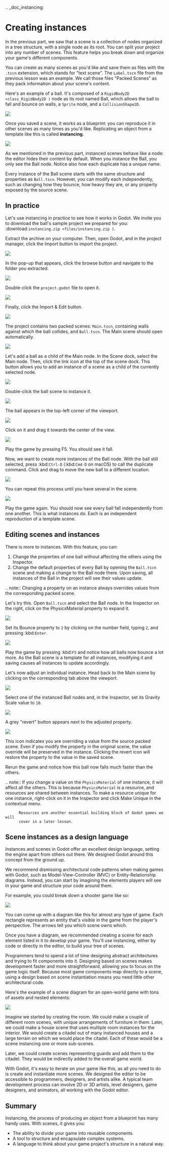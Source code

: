 .. _doc_instancing:

Creating instances
==================

In the previous part, we saw that a scene is a collection of nodes organized in
a tree structure, with a single node as its root. You can split your project
into any number of scenes. This feature helps you break down and organize your
game's different components.

You can create as many scenes as you'd like and save them as files with the
`.tscn` extension, which stands for "text scene". The `Label.tscn` file from
the previous lesson was an example. We call those files "Packed Scenes" as they
pack information about your scene's content.

Here's an example of a ball. It's composed of a `RigidBody2D
<class_RigidBody2D )` node as its root named Ball, which allows the ball to fall
and bounce on walls, a `Sprite` node, and a
`CollisionShape2D`.

![](img/instancing_ball_scene.png)

Once you saved a scene, it works as a blueprint: you can reproduce it in other
scenes as many times as you'd like. Replicating an object from a template like
this is called **instancing**.

![](img/instancing_ball_instances_example.png)

As we mentioned in the previous part, instanced scenes behave like a node: the
editor hides their content by default. When you instance the Ball, you only see
the Ball node. Notice also how each duplicate has a unique name.

Every instance of the Ball scene starts with the same structure and properties
as `Ball.tscn`. However, you can modify each independently, such as changing
how they bounce, how heavy they are, or any property exposed by the source
scene.

In practice
-----------

Let's use instancing in practice to see how it works in Godot. We invite
you to download the ball's sample project we prepared for you:
:download:`instancing.zip <files/instancing.zip )`.

Extract the archive on your computer. Then, open Godot, and in the project
manager, click the Import button to import the project.

![](img/instancing_import_button.png)

In the pop-up that appears, click the browse button and navigate to the folder
you extracted.

![](img/instancing_import_browse.png)

Double-click the `project.godot` file to open it.

![](img/instancing_import_project_file.png)

Finally, click the Import & Edit button.

![](img/instancing_import_and_edit_button.png)

The project contains two packed scenes: `Main.tscn`, containing walls against
which the ball collides, and `Ball.tscn`. The Main scene should open
automatically.

![](img/instancing_main_scene.png)

Let's add a ball as a child of the Main node. In the Scene dock, select the Main
node. Then, click the link icon at the top of the scene dock. This button allows
you to add an instance of a scene as a child of the currently selected node.

![](img/instancing_scene_link_button.png)

Double-click the ball scene to instance it.

![](img/instancing_instance_child_window.png)

The ball appears in the top-left corner of the viewport.

![](img/instancing_ball_instanced.png)

Click on it and drag it towards the center of the view.

![](img/instancing_ball_moved.png)

Play the game by pressing F5. You should see it fall.

Now, we want to create more instances of the Ball node. With the ball still
selected, press :kbd:`Ctrl-D` (:kbd:`Cmd-D` on macOS) to call the duplicate
command. Click and drag to move the new ball to a different location.

![](img/instancing_ball_duplicated.png)

You can repeat this process until you have several in the scene.

![](img/instancing_main_scene_with_balls.png)

Play the game again. You should now see every ball fall independently from one
another. This is what instances do. Each is an independent reproduction of a
template scene.

Editing scenes and instances
----------------------------

There is more to instances. With this feature, you can:

1. Change the properties of one ball without affecting the others using the
   Inspector.
2. Change the default properties of every Ball by opening the `Ball.tscn` scene
   and making a change to the Ball node there. Upon saving, all instances of the
   Ball in the project will see their values update.

.. note:: Changing a property on an instance always overrides values from the
          corresponding packed scene.

Let's try this. Open `Ball.tscn` and select the Ball node. In the Inspector on
the right, click on the PhysicsMaterial property to expand it.

![](img/instancing_physics_material_expand.png)

Set its Bounce property to `2` by clicking on the number field, typing `2`,
and pressing :kbd:`Enter`.

![](img/instancing_property_bounce_updated.png)

Play the game by pressing :kbd:`F5` and notice how all balls now bounce a lot
more. As the Ball scene is a template for all instances, modifying it and saving
causes all instances to update accordingly.

Let's now adjust an individual instance. Head back to the Main scene by clicking
on the corresponding tab above the viewport.

![](img/instancing_scene_tabs.png)

Select one of the instanced Ball nodes and, in the Inspector, set its Gravity
Scale value to `10`.

![](img/instancing_property_gravity_scale.png)

A grey "revert" button appears next to the adjusted property.

![](img/instancing_property_revert_icon.png)

This icon indicates you are overriding a value from the source packed scene.
Even if you modify the property in the original scene, the value override will
be preserved in the instance. Clicking the revert icon will restore the
property to the value in the saved scene.

Rerun the game and notice how this ball now falls much faster than the others.

.. note:: If you change a value on the `PhysicsMaterial` of one instance, it
          will affect all the others. This is because `PhysicsMaterial` is a
          resource, and resources are shared between instances. To make a
          resource unique for one instance, right-click on it in the Inspector
          and click Make Unique in the contextual menu.

          Resources are another essential building block of Godot games we will
          cover in a later lesson.

Scene instances as a design language
------------------------------------

Instances and scenes in Godot offer an excellent design language, setting the
engine apart from others out there. We designed Godot around this concept from
the ground up.

We recommend dismissing architectural code patterns when making games with
Godot, such as Model-View-Controller (MVC) or Entity-Relationship diagrams.
Instead, you can start by imagining the elements players will see in your game
and structure your code around them.

For example, you could break down a shooter game like so:

![](img/instancing_diagram_shooter.png)

You can come up with a diagram like this for almost any type of game. Each
rectangle represents an entity that's visible in the game from the player's
perspective. The arrows tell you which scene owns which.

Once you have a diagram, we recommended creating a scene for each element listed
in it to develop your game. You'll use instancing, either by code or directly in
the editor, to build your tree of scenes.

Programmers tend to spend a lot of time designing abstract architectures and
trying to fit components into it. Designing based on scenes makes development
faster and more straightforward, allowing you to focus on the game logic itself.
Because most game components map directly to a scene, using a design based on
scene instantiation means you need little other architectural code.

Here's the example of a scene diagram for an open-world game with tons of assets
and nested elements:

![](img/instancing_diagram_open_world.png)

Imagine we started by creating the room. We could make a couple of different
room scenes, with unique arrangements of furniture in them. Later, we could make
a house scene that uses multiple room instances for the interior. We would
create a citadel out of many instanced houses and a large terrain on which we
would place the citadel. Each of these would be a scene instancing one or more sub-scenes.

Later, we could create scenes representing guards and add them to the citadel.
They would be indirectly added to the overall game world.

With Godot, it's easy to iterate on your game like this, as all you need to do
is create and instantiate more scenes. We designed the editor to be accessible
to programmers, designers, and artists alike. A typical team development process
can involve 2D or 3D artists, level designers, game designers, and animators,
all working with the Godot editor.

Summary
-------

Instancing, the process of producing an object from a blueprint has many handy
uses. With scenes, it gives you:

- The ability to divide your game into reusable components.
- A tool to structure and encapsulate complex systems.
- A language to think about your game project's structure in a natural way.
